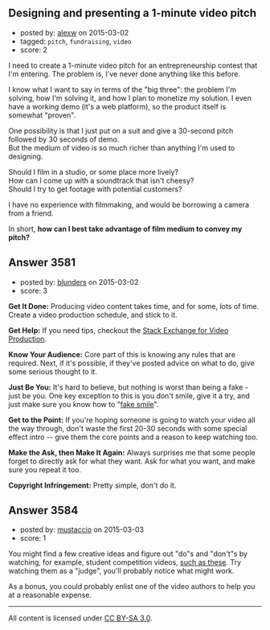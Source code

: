 ## Designing and presenting a 1-minute video pitch

- posted by: [alexw](https://stackexchange.com/users/3556746/alexw) on 2015-03-02
- tagged: `pitch`, `fundraising`, `video`
- score: 2

I need to create a 1-minute video pitch for an entrepreneurship contest that I'm entering.  The problem is, I've never done anything like this before. 

 I know what I want to say in terms of the "big three": the problem I'm solving, how I'm solving it, and how I plan to monetize my solution.  I even have a working demo (it's a web platform), so the product itself is somewhat "proven".

One possibility is that I just put on a suit and give a 30-second pitch followed by 30 seconds of demo. <br />
 But the medium of video is so much richer than anything I'm used to designing.  

Should I film in a studio, or some place more lively?<br /> 
How can I come up with a soundtrack that isn't cheesy?<br />Should I try to get footage with potential customers? 

I have no experience with filmmaking, and would be borrowing a camera from a friend.

In short, **how can I best take advantage of film medium to convey my pitch?**


## Answer 3581

- posted by: [blunders](https://stackexchange.com/users/216182/blunders) on 2015-03-02
- score: 3

**Get It Done:** Producing video content takes time, and for some, lots of time. Create a video production schedule, and stick to it.

**Get Help:** If you need tips, checkout the [Stack Exchange for Video Production](https://video.stackexchange.com/).

**Know Your Audience:** Core part of this is knowing any rules that are required. Next, if it's possible, if they've posted advice on what to do, give some serious thought to it.

**Just Be You:** It's hard to believe, but nothing is worst than being a fake - just be you. One key exception to this is you don't smile, give it a try, and just make sure you know how to "[fake smile](http://www.wikihow.com/Smize)".

**Get to the Point:** If you're hoping someone is going to watch your video all the way through, don't waste the first 20-30 seconds with some special effect intro -- give them the core points and a reason to keep watching too.

**Make the Ask, then Make It Again:** Always surprises me that some people forget to directly ask for what they want. Ask for what you want, and make sure you repeat it too.

**Copyright Infringement:** Pretty simple, don't do it.


## Answer 3584

- posted by: [mustaccio](https://stackexchange.com/users/1270839/mustaccio) on 2015-03-03
- score: 1

<p>You might find a few creative ideas and figure out "do"s and "don't"s by watching, for example, student competition videos, <a href="https://www.youtube.com/results?search_query=the%20new%20school%20competition%202015" rel="nofollow">such as these</a>. Try watching them as a "judge", you'll probably notice what might work.</p>

<p>As a bonus, you could probably enlist one of the video authors to help you at a reasonable expense.</p>




---

All content is licensed under [CC BY-SA 3.0](https://creativecommons.org/licenses/by-sa/3.0/).
